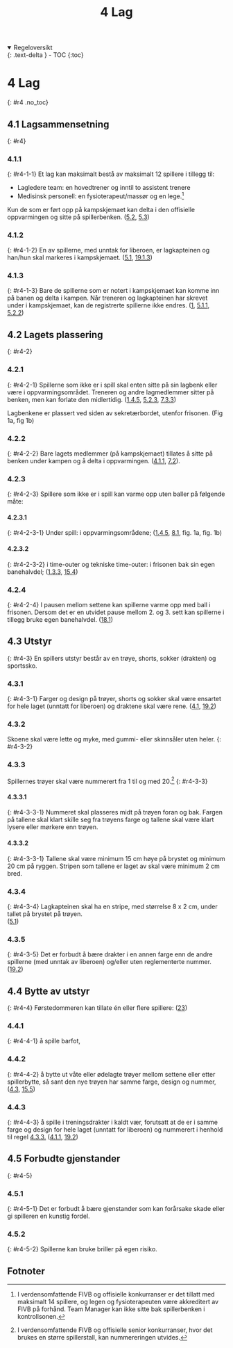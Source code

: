 ﻿---
title: 4 Lag
parent: Kapittel 2
---

<details open markdown="block">
  <summary>
    Regeloversikt
  </summary>
  {: .text-delta }
- TOC
{:toc}
</details>

# 4 Lag
{: #r4 .no_toc}

## 4.1 Lagsammensetning
{: #r4}

### 4.1.1
{: #r4-1-1}
Et lag kan maksimalt bestå av maksimalt 12 spillere i tillegg til:

- Lagledere team: en hovedtrener og inntil to assistent trenere
- Medisinsk personell: en fysioterapeut/massør og en lege.[^1]

Kun de som er ført opp på kampskjemaet kan delta i den offisielle oppvarmingen og 
sitte på spillerbenken.
([5.2](../para5/#r5-2), [5.3](../para5/#r5-3))

### 4.1.2
{: #r4-1-2}
En av spillerne, med unntak for liberoen, er lagkapteinen og han/hun skal markeres i 
kampskjemaet.
([5.1](../para5/#r5-1), [19.1.3](../para19/#r19-1-3))

### 4.1.3
{: #r4-1-3}
Bare de spillerne som er notert i kampskjemaet kan komme inn på banen og delta i 
kampen. Når treneren og lagkapteinen har skrevet under i kampskjemaet, kan de 
registrerte spillerne ikke endres.
([1](../para1/#r1), [5.1.1](../para5/#r5-1-1), [5.2.2](../para5/#r5-2-2))

## 4.2 Lagets plassering
{: #r4-2}

### 4.2.1
{: #r4-2-1}
Spillerne som ikke er i spill skal enten sitte på sin lagbenk eller være i 
oppvarmingsområdet. Treneren og andre lagmedlemmer sitter på benken, men kan 
forlate den midlertidig.
([1.4.5](../para1/#r1-4-5), [5.2.3](../para5/#r5-2-3), [7.3.3](../para7/#r7-3-3))

Lagbenkene er plassert ved siden av sekretærbordet, utenfor frisonen.
(Fig 1a, fig 1b)

### 4.2.2
{: #r4-2-2}
Bare lagets medlemmer (på kampskjemaet) tillates å sitte på benken under kampen og å 
delta i oppvarmingen.
([4.1.1](#r4-1-1), [7.2](../para7/#r7-2)).

### 4.2.3
{: #r4-2-3}
Spillere som ikke er i spill kan varme opp uten baller på følgende måte:

#### 4.2.3.1 
{: #r4-2-3-1}
Under spill: i oppvarmingsområdene;
([1.4.5](../para1/#r1-4-5), [8.1](../para8/#r8-1), fig. 1a, fig. 1b)

#### 4.2.3.2
{: #r4-2-3-2}
i time-outer og tekniske time-outer: i frisonen bak sin egen banehalvdel;
([1.3.3](../para1/#r1-3-3), [15.4](../para15/#r15-4))

### 4.2.4
{: #r4-2-4}
I pausen mellom settene kan spillerne varme opp med ball i frisonen. Dersom det 
er en utvidet pause mellom 2. og 3. sett kan spillerne i tillegg bruke egen 
banehalvdel. 
([18.1](../para18/#r18-1)) 

## 4.3 Utstyr
{: #r4-3}
En spillers utstyr består av en trøye, shorts, sokker (drakten) og sportssko.

### 4.3.1
{: #r4-3-1}
Farger og design på trøyer, shorts og sokker skal være ensartet for hele laget (unntatt for 
liberoen) og draktene skal være rene.
([4.1](#r4-1), [19.2](../para19/#r19-2))

### 4.3.2
Skoene skal være lette og myke, med gummi- eller skinnsåler uten heler.
{: #r4-3-2}

### 4.3.3
Spillernes trøyer skal være nummerert fra 1 til og med 20.[^2]
{: #r4-3-3}

#### 4.3.3.1
{: #r4-3-3-1}
Nummeret skal plasseres midt på trøyen foran og bak. Fargen på tallene skal klart skille 
seg fra trøyens farge og tallene skal være klart lysere eller mørkere enn trøyen.

#### 4.3.3.2
{: #r4-3-3-1}
Tallene skal være minimum 15 cm høye på brystet og minimum 20 cm på ryggen. 
Stripen som tallene er laget av skal være minimum 2 cm bred.

### 4.3.4
{: #r4-3-4}
Lagkapteinen skal ha en stripe, med størrelse 8 x 2 cm, under tallet på brystet på trøyen.  
([5.1](../para5/#r5-1))

### 4.3.5
{: #r4-3-5}
Det er forbudt å bære drakter i en annen farge enn de andre spillerne (med unntak av 
liberoen) og/eller uten reglementerte nummer.
([19.2](../para19/#r19-2))

## 4.4 Bytte av utstyr
{: #r4-4}
Førstedommeren kan tillate én eller flere spillere:
([23](../para23/#r23))
### 4.4.1 
{: #r4-4-1}
å spille barfot,

### 4.4.2 
{: #r4-4-2}
å bytte ut våte eller ødelagte trøyer mellom settene eller etter spillerbytte, så sant den 
nye trøyen har samme farge, design og nummer,
([4.3](#r4-3), [15.5](../para15/#r15-5))

### 4.4.3 
{: #r4-4-3}
å spille i treningsdrakter i kaldt vær, forutsatt at de er i samme farge og design for hele 
laget (unntatt for liberoen) og nummerert i henhold til regel [4.3.3.](#r4-3-3.)
([4.1.1](#r4-1-1), [19.2](../para19/#r19-2))

## 4.5 Forbudte gjenstander
{: #r4-5}

### 4.5.1
{: #r4-5-1}
Det er forbudt å bære gjenstander som kan forårsake skade eller gi spilleren en kunstig 
fordel.

### 4.5.2
{: #r4-5-2}
Spillerne kan bruke briller på egen risiko.

## Fotnoter

[^1]:
    I verdensomfattende FIVB og offisielle konkurranser er det tillatt med
    maksimalt 14 spillere, og legen og fysioterapeuten være akkreditert av
    FIVB på forhånd. Team Manager kan ikke sitte bak spillerbenken i
    kontrollsonen.
[^2]:
    I verdensomfattende FIVB og offisielle senior konkurranser,
    hvor det brukes en større spillerstall, kan nummereringen utvides.
